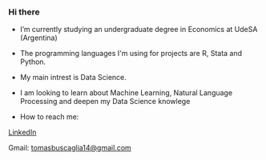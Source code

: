 ### Hi there 

- I’m currently studying an undergraduate degree in Economics at UdeSA (Argentina)
- The programming languages I'm using for projects are R, Stata and Python.
- My main intrest is Data Science.
- I am looking to learn about Machine Learning, Natural Language Processing and deepen my Data Science knowlege 

- How to reach me: 

[LinkedIn](https://www.linkedin.com/in/tomas-buscaglia-1a07111bb/)

Gmail: tomasbuscaglia14@gmail.com


